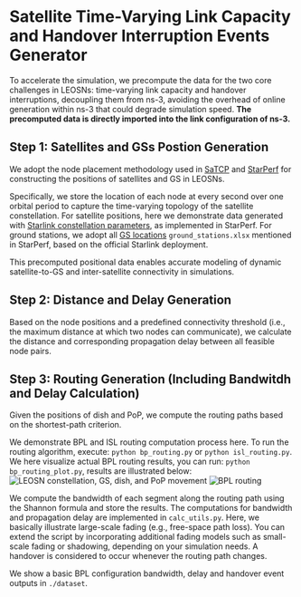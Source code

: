 Satellite Time-Varying Link Capacity and Handover Interruption Events Generator
======

To accelerate the simulation, we precompute the data for the two core challenges in LEOSNs: time-varying link capacity and handover interruptions, decoupling them from ns-3, avoiding the overhead of online generation within ns-3 that could degrade simulation speed. **The precomputed data is directly imported into the link configuration of ns-3.**

## Step 1: Satellites and GSs Postion Generation
We adopt the node placement methodology used in [SaTCP](https://github.com/XuyangCaoUCSD/LeoEM) and [StarPerf](https://github.com/SpaceNetLab/StarPerf_Simulator) for constructing the positions of satellites and GS in LEOSNs.

Specifically, we store the location of each node at every second over one orbital period to capture the time-varying topology of the satellite constellation. For satellite positions, here we demonstrate data generated with [Starlink constellation parameters](https://www.dropbox.com/scl/fo/jmfet91n4za2c6j5fwkuj/AOr6_cDeZrHAga7jQVyj_J0?rlkey=wvdr5c3bw7ddld091l08bvdjx&e=1&dl=0), as implemented in StarPerf. For ground stations, we adopt all [GS locations](https://github.com/XuyangCaoUCSD/LeoEM/blob/main/ground_stations.xlsx) `ground_stations.xlsx` mentioned in StarPerf, based on the official Starlink deployment.

This precomputed positional data enables accurate modeling of dynamic satellite-to-GS and inter-satellite connectivity in simulations.

## Step 2: Distance and Delay Generation
Based on the node positions and a predefined connectivity threshold (i.e., the maximum distance at which two nodes can communicate), we calculate the distance and corresponding propagation delay between all feasible node pairs.

## Step 3: Routing Generation (Including Bandwitdh and Delay Calculation)
Given the positions of dish and PoP, we compute the routing paths based on the shortest-path criterion.

We demonstrate BPL and ISL routing computation process here. To run the routing algorithm, execute: `python bp_routing.py` or `python isl_routing.py`. We here visualize actual BPL routing results, you can run: `python bp_routing_plot.py`, results are illustrated below:
![LEOSN constellation, GS, dish, and PoP movement](starlink_with_gs.gif)
![BPL routing](routing.gif)

We compute the bandwidth of each segment along the routing path using the Shannon formula and store the results. The computations for bandwidth and propagation delay are implemented in `calc_utils.py`. Here, we basically illustrate large-scale fading (e.g., free-space path loss). You can extend the script by incorporating additional fading models such as small-scale fading or shadowing, depending on your simulation needs. A handover is considered to occur whenever the routing path changes.

We show a basic BPL configuration bandwidth, delay and handover event outputs in `./dataset`.
